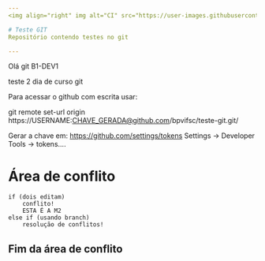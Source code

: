 ```yaml
---
<img align="right" img alt="CI" src="https://user-images.githubusercontent.com/72568537/170605102-671350c7-01d8-40ef-85d9-d4429f284f0e.png" width="111" />

# Teste GIT
Repositório contendo testes no git

---
```


Olá git B1-DEV1

teste 2 dia de curso git


Para acessar o github com escrita usar:


git remote set-url origin https://USERNAME:CHAVE_GERADA@github.com/bpvifsc/teste-git.git/

Gerar a chave em:
https://github.com/settings/tokens
Settings -> Developer Tools -> tokens....

# Área de conflito
```
if (dois editam)
    conflito!
    ESTA É A M2
else if (usando branch)
    resolução de conflitos!
```
## Fim da área de conflito
